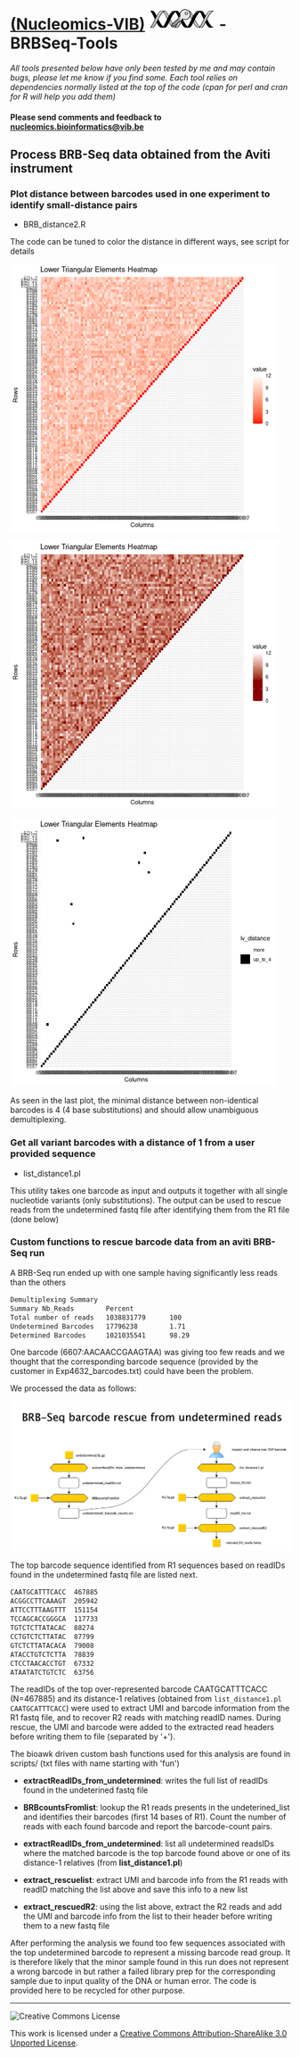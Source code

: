 [(Nucleomics-VIB)](https://github.com/Nucleomics-VIB)
![BRBseq-tools](pictures/ngstools.png) - BRBSeq-Tools
==========

*All tools presented below have only been tested by me and may contain bugs, please let me know if you find some. Each tool relies on dependencies normally listed at the top of the code (cpan for perl and cran for R will help you add them)*

<h4>Please send comments and feedback to <a href="mailto:nucleomics.bioinformatics@vib.be">nucleomics.bioinformatics@vib.be</a></h4>

## Process BRB-Seq data obtained from the Aviti instrument

### Plot distance between barcodes used in one experiment to identify small-distance pairs

* BRB_distance2.R


The code can be tuned to color the distance in different ways, see script for details

![distance_gradient_plot](pictures/distance_gradient_plot.png)

![distance_gradient_plot_mid5](pictures/distance_gradient_plot_mid5.png)

![distance_gradient_plot_auto](pictures/distance_gradient_plot_auto.png)

As seen in the last plot, the minimal distance between non-identical barcodes is 4 (4 base substitutions) and should allow unambiguous demultiplexing.

### Get all variant barcodes with a distance of 1 from a user provided sequence

* list_distance1.pl

This utility takes one barcode as input and outputs it together with all single nucleotide variants (only substitutions). The output can be used to rescue reads from the undetermined fastq file after identifying them from the R1 file (done below)

### Custom functions to rescue barcode data from an aviti BRB-Seq run

A BRB-Seq run ended up with one sample having significantly less reads than the others

```
Demultiplexing Summary
Summary Nb_Reads        Percent
Total number of reads   1038831779      100
Undetermined Barcodes   17796238        1.71
Determined Barcodes     1021035541      98.29
```

One barcode (6607:AACAACCGAAGTAA) was giving too few reads and we thought that the corresponding barcode sequence (provided by the customer in Exp4632_barcodes.txt) could have been the problem.

We processed the data as follows:

![BRBSeq_rescue](pictures/BRBSeq_rescue.png)

The top barcode sequence identified from R1 sequences based on readIDs found in the undetermined fastq file are listed next.

```
CAATGCATTTCACC  467885
ACGGCCTTCAAAGT  205942
ATTCCTTTAAGTTT  151154
TCCAGCACCGGGCA  117733
TGTCTCTTATACAC  88274
CCTGTCTCTTATAC  87799
GTCTCTTATACACA  79008
ATACCTGTCTCTTA  78839
CTCCTAACACCTGT  67332
ATAATATCTGTCTC  63756
```

The readIDs of the top over-represented barcode CAATGCATTTCACC (N=467885) and its distance-1 relatives (obtained from ```list_distance1.pl CAATGCATTTCACC```) were used to extract UMI and barcode information from the R1 fastq file, and to recover R2 reads with matching readID names.
During rescue, the UMI and barcode were added to the extracted read headers before writing them to file (separated by '+').

The bioawk driven custom bash functions used for this analysis are found in scripts/ (txt files with name starting with 'fun')

* **extractReadIDs_from_undetermined**: writes the full list of readIDs found in the undeterined fastq file

* **BRBcountsFromlist**: lookup the R1 reads presents in the undeterined_list and identifies their barcodes (first 14 bases of R1). Count the number of reads with each found barcode and report the barcode-count pairs.

* **extractReadIDs_from_undetermined**: list all undetermined readsIDs where the matched barcode is the top barcode found above or one of its distance-1 relatives (from **list_distance1.pl**)

* **extract_rescuelist**: extract UMI and barcode info from the R1 reads with readID matching the list above and save this info to a new list

* **extract_rescuedR2**: using the list above, extract the R2 reads and add the UMI and barcode info from the list to their header before writing them to a new fastq file

After performing the analysis we found too few sequences associated with the top undetermined barcode to represent a missing barcode read group. It is therefore likely that the minor sample found in this run does not represent a wrong barcode in but rather a failed library prep for the corresponding sample due to input quality of the DNA or human error.
The code is provided here to be recycled for other purpose.

<hr>

![Creative Commons License](http://i.creativecommons.org/l/by-sa/3.0/88x31.png?raw=true)

This work is licensed under a [Creative Commons Attribution-ShareAlike 3.0 Unported License](http://creativecommons.org/licenses/by-sa/3.0/).

